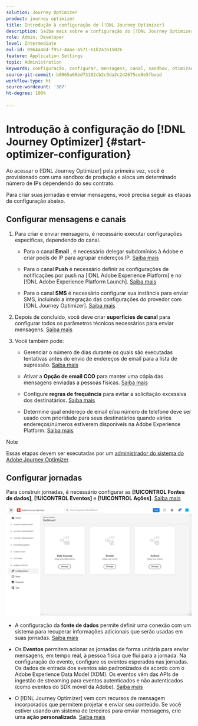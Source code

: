 ```yaml
---
solution: Journey Optimizer
product: journey optimizer
title: Introdução à configuração do [!DNL Journey Optimizer]
description: Saiba mais sobre a configuração do [!DNL Journey Optimizer]
role: Admin, Developer
level: Intermediate
exl-id: 0964a484-f957-4aae-a571-61b2a1615026
feature: Application Settings
topic: Administration
keywords: configuração, configurar, mensagens, canal, sandbox, otimizador
source-git-commit: b8065a68ed73102cb2c9da2c2d2675ce8e5fbaad
workflow-type: ht
source-wordcount: '387'
ht-degree: 100%

---
```



# Introdução à configuração do [!DNL Journey Optimizer] {#start-optimizer-configuration}

Ao acessar o [!DNL Journey Optimizer] pela primeira vez, você é provisionado com uma sandbox de produção e aloca um determinado número de IPs dependendo do seu contrato.

Para criar suas jornadas e enviar mensagens, você precisa seguir as etapas de configuração abaixo.

## Configurar mensagens e canais

1. Para criar e enviar mensagens, é necessário executar configurações específicas, dependendo do canal.

   * Para o canal **Email** , é necessário delegar subdomínios à Adobe e criar pools de IP para agrupar endereços IP. [Saiba mais](../email/get-started-email-config.md)

   * Para o canal **Push** é necessário definir as configurações de notificações por push na [!DNL Adobe Experience Platform] e no [!DNL Adobe Experience Platform Launch]. [Saiba mais](../push/push-configuration.md)

   * Para o canal **SMS** é necessário configurar sua instância para enviar SMS, incluindo a integração das configurações do provedor com [!DNL Journey Optimizer]. [Saiba mais](../sms/sms-configuration.md)

1. Depois de concluído, você deve criar **superfícies de canal** para configurar todos os parâmetros técnicos necessários para enviar mensagens. [Saiba mais](channel-surfaces.md)

1. Você também pode:

   * Gerenciar o número de dias durante os quais são executadas tentativas antes do envio de endereços de email para a lista de supressão. [Saiba mais](manage-suppression-list.md)

   * Ativar a **Opção de email CCO** para manter uma cópia das mensagens enviadas a pessoas físicas. [Saiba mais](archiving-support.md#enable-bcc)

   * Configure **regras de frequência** para evitar a solicitação excessiva dos destinatários. [Saiba mais](frequency-rules.md)

   * Determine qual endereço de email e/ou número de telefone deve ser usado com prioridade para seus destinatários quando vários endereços/números estiverem disponíveis na Adobe Experience Platform. [Saiba mais](primary-email-addresses.md)

<!--* Understand the push notification flow. [Learn more](../push/push-gs.md)-->

>[!NOTE]
>
>Essas etapas devem ser executadas por um [administrador do sistema do Adobe Journey Optimizer](../start/path/administrator.md).

## Configurar jornadas

Para construir jornadas, é necessário configurar as **[!UICONTROL Fontes de dados]**, **[!UICONTROL Eventos]** e **[!UICONTROL Ações]**. [Saiba mais](about-data-sources-events-actions.md)

![](assets/admin-menu.png)

* A configuração da **fonte de dados** permite definir uma conexão com um sistema para recuperar informações adicionais que serão usadas em suas jornadas. [Saiba mais](../datasource/about-data-sources.md)

* Os **Eventos** permitem acionar as jornadas de forma unitária para enviar mensagens, em tempo real, à pessoa física que flui para a jornada. Na configuração do evento, configure os eventos esperados nas jornadas. Os dados de entrada dos eventos são padronizados de acordo com o Adobe Experience Data Model (XDM). Os eventos vêm das APIs de ingestão de streaming para eventos autenticados e não autenticados (como eventos do SDK móvel da Adobe). [Saiba mais](../event/about-events.md)

* O [!DNL Journey Optimizer] vem com recursos de mensagem incorporados que permitem projetar e enviar seu conteúdo. Se você estiver usando um sistema de terceiros para enviar mensagens, crie uma **ação personalizada**. [Saiba mais](../action/action.md)